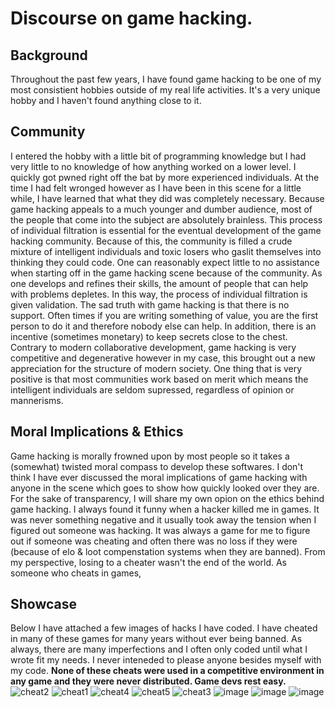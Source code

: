 # Discourse on game hacking.

## Background

Throughout the past few years, I have found game hacking to be one of my most consistient hobbies outside of my real life activities. It's a very unique hobby and I haven't found anything close to it.

## Community

I entered the hobby with a little bit of programming knowledge but I had very little to no knowledge of how anything worked on a lower level. I quickly got pwned right off the bat by more experienced individuals. At the time I had felt wronged however as I have been in this scene for a little while, I have learned that what they did was completely necessary. Because game hacking appeals to a much younger and dumber audience, most of the people that come into the subject are absolutely brainless. This process of individual filtration is essential for the eventual development of the game hacking community. Because of this, the community is filled a crude mixture of intelligent individuals and toxic losers who gaslit themselves into thinking they could code. One can reasonably expect little to no assistance when starting off in the game hacking scene because of the community. As one develops and refines their skills, the amount of people that can help with problems depletes. In this way, the process of individual filtration is given validation. The sad truth with game hacking is that there is no support. Often times if you are writing something of value, you are the first person to do it and therefore nobody else can help. In addition, there is an incentive (sometimes monetary) to keep secrets close to the chest. Contrary to modern collaborative development, game hacking is very competitive and degenerative however in my case, this brought out a new appreciation for the structure of modern society. One thing that is very positive is that most communities work based on merit which means the intelligent individuals are seldom supressed, regardless of opinion or mannerisms.

## Moral Implications & Ethics
Game hacking is morally frowned upon by most people so it takes a (somewhat) twisted moral compass to develop these softwares. I don't think I have ever discussed the moral implications of game hacking with anyone in the scene which goes to show how quickly looked over they are. For the sake of transparency, I will share my own opion on the ethics behind game hacking. I always found it funny when a hacker killed me in games. It was never something negative and it usually took away the tension when I figured out someone was hacking. It was always a game for me to figure out if someone was cheating and often there was no loss if they were (because of elo & loot compenstation systems when they are banned). From my perspective, losing to a cheater wasn't the end of the world. As someone who cheats in games, 

## Showcase

Below I have attached a few images of hacks I have coded. I have cheated in many of these games for many years without ever being banned. As always, there are many imperfections and I often only coded until what I wrote fit my needs. I never inteneded to please anyone besides myself with my code. **None of these cheats were used in a competitive environment in any game and they were never distributed. Game devs rest easy.**
![cheat2](https://user-images.githubusercontent.com/88007716/231962239-45f1846f-c489-4b9e-a441-58210710624e.png)
![cheat1](https://user-images.githubusercontent.com/88007716/231962240-a201e2e4-af49-4e82-9653-4d587a3dc9f5.png)
![cheat4](https://user-images.githubusercontent.com/88007716/231962241-e6b3312f-86b1-4530-91c5-9a2be89fc9ee.png)
![cheat5](https://user-images.githubusercontent.com/88007716/231962242-a72636bb-73f1-4175-b2fb-ef1ea58c2afa.png)
![cheat3](https://user-images.githubusercontent.com/88007716/231962243-77ab7685-019b-4247-a14a-de1d37dfaac4.png)
![image](https://user-images.githubusercontent.com/88007716/231962298-8b115dff-d0b9-45d9-98e7-76ac1164e21f.png)
![image](https://user-images.githubusercontent.com/88007716/231963043-dd94bba7-8220-47a7-a343-fe1fb451e063.png)
![image](https://user-images.githubusercontent.com/88007716/231963104-bb28a4d9-0796-452d-b2cf-dcf4a78f7761.png)
